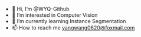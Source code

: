 - 👋 Hi, I’m @WYQ-Github
- 👀 I’m interested in Computer Vision
- 🌱 I’m currently learning Instance Segmentation
- 📫 How to reach me yangwang0620@foxmail.com

<!---
WYQ-Github/WYQ-Github is a ✨ special ✨ repository because its `README.md` (this file) appears on your GitHub profile.
You can click the Preview link to take a look at your changes.
--->
